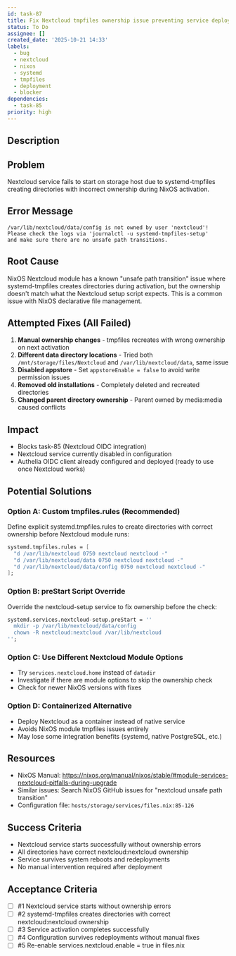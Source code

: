 ```yaml
---
id: task-87
title: Fix Nextcloud tmpfiles ownership issue preventing service deployment
status: To Do
assignee: []
created_date: '2025-10-21 14:33'
labels:
  - bug
  - nextcloud
  - nixos
  - systemd
  - tmpfiles
  - deployment
  - blocker
dependencies:
  - task-85
priority: high
---
```


## Description

<!-- SECTION:DESCRIPTION:BEGIN -->
## Problem

Nextcloud service fails to start on storage host due to systemd-tmpfiles creating directories with incorrect ownership during NixOS activation.

## Error Message

```
/var/lib/nextcloud/data/config is not owned by user 'nextcloud'!
Please check the logs via 'journalctl -u systemd-tmpfiles-setup'
and make sure there are no unsafe path transitions.
```

## Root Cause

NixOS Nextcloud module has a known "unsafe path transition" issue where systemd-tmpfiles creates directories during activation, but the ownership doesn't match what the Nextcloud setup script expects. This is a common issue with NixOS declarative file management.

## Attempted Fixes (All Failed)

1. **Manual ownership changes** - tmpfiles recreates with wrong ownership on next activation
2. **Different data directory locations** - Tried both `/mnt/storage/files/Nextcloud` and `/var/lib/nextcloud/data`, same issue
3. **Disabled appstore** - Set `appstoreEnable = false` to avoid write permission issues
4. **Removed old installations** - Completely deleted and recreated directories
5. **Changed parent directory ownership** - Parent owned by media:media caused conflicts

## Impact

- Blocks task-85 (Nextcloud OIDC integration)
- Nextcloud service currently disabled in configuration
- Authelia OIDC client already configured and deployed (ready to use once Nextcloud works)

## Potential Solutions

### Option A: Custom tmpfiles.rules (Recommended)
Define explicit systemd.tmpfiles.rules to create directories with correct ownership before Nextcloud module runs:
```nix
systemd.tmpfiles.rules = [
  "d /var/lib/nextcloud 0750 nextcloud nextcloud -"
  "d /var/lib/nextcloud/data 0750 nextcloud nextcloud -"
  "d /var/lib/nextcloud/data/config 0750 nextcloud nextcloud -"
];
```

### Option B: preStart Script Override
Override the nextcloud-setup service to fix ownership before the check:
```nix
systemd.services.nextcloud-setup.preStart = ''
  mkdir -p /var/lib/nextcloud/data/config
  chown -R nextcloud:nextcloud /var/lib/nextcloud
'';
```

### Option C: Use Different Nextcloud Module Options
- Try `services.nextcloud.home` instead of `datadir`
- Investigate if there are module options to skip the ownership check
- Check for newer NixOS versions with fixes

### Option D: Containerized Alternative
- Deploy Nextcloud as a container instead of native service
- Avoids NixOS module tmpfiles issues entirely
- May lose some integration benefits (systemd, native PostgreSQL, etc.)

## Resources

- NixOS Manual: https://nixos.org/manual/nixos/stable/#module-services-nextcloud-pitfalls-during-upgrade
- Similar issues: Search NixOS GitHub issues for "nextcloud unsafe path transition"
- Configuration file: `hosts/storage/services/files.nix:85-126`

## Success Criteria

- Nextcloud service starts successfully without ownership errors
- All directories have correct nextcloud:nextcloud ownership
- Service survives system reboots and redeployments
- No manual intervention required after deployment
<!-- SECTION:DESCRIPTION:END -->

## Acceptance Criteria
<!-- AC:BEGIN -->
- [ ] #1 Nextcloud service starts without ownership errors
- [ ] #2 systemd-tmpfiles creates directories with correct nextcloud:nextcloud ownership
- [ ] #3 Service activation completes successfully
- [ ] #4 Configuration survives redeployments without manual fixes
- [ ] #5 Re-enable services.nextcloud.enable = true in files.nix
<!-- AC:END -->
